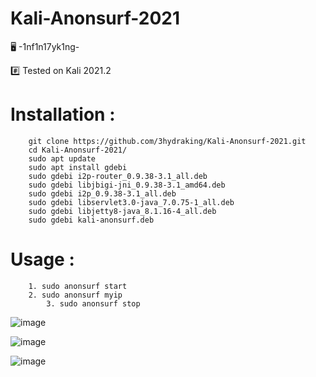 # Kali-Anonsurf-2021

🖥️ -1nf1n17yk1ng-
	
#️⃣ Tested on Kali 2021.2

# Installation :

	    git clone https://github.com/3hydraking/Kali-Anonsurf-2021.git
	    cd Kali-Anonsurf-2021/
        sudo apt update
	    sudo apt install gdebi
	    sudo gdebi i2p-router_0.9.38-3.1_all.deb
	    sudo gdebi libjbigi-jni_0.9.38-3.1_amd64.deb
	    sudo gdebi i2p_0.9.38-3.1_all.deb
	    sudo gdebi libservlet3.0-java_7.0.75-1_all.deb
	    sudo gdebi libjetty8-java_8.1.16-4_all.deb
	    sudo gdebi kali-anonsurf.deb


# Usage :


		1. sudo anonsurf start
		2. sudo anonsurf myip
            3. sudo anonsurf stop

![image](https://user-images.githubusercontent.com/66146701/124959884-30cb1180-dfc8-11eb-9285-3c3d5cad9e19.png)

![image](https://user-images.githubusercontent.com/66146701/124959926-3c1e3d00-dfc8-11eb-8667-e8016f2df4ef.png)

![image](https://user-images.githubusercontent.com/66146701/124959955-45a7a500-dfc8-11eb-89b0-3f782e4545eb.png)

